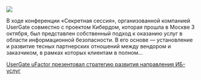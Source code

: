 <!--2025-10-06 14:20:33-->
<div class="yb">
  <div class="rss habr"><img src="https://habrastorage.org/getpro/habr/upload_files/6e4/55a/a6c/6e455aa6cdce82382c0a540d62e7e94c.png" /><p>В ходе конференции «Секретная сессия», организованной компанией UserGate совместно с проектом Кибердом, которая прошла в Москве 3 октября, был представлен собственный подход к оказанию услуг в области информационной безопасности. В его основе — установление и развитие тесных партнерских отношений между вендором и заказчиком, в рамках которых клиентам в полном... <p class="titl"><a href="https://habr.com/ru/news/953928/?utm_source=habrahabr&utm_medium=rss&utm_campaign=953928">UserGate uFactor презентовал стратегию развития направления ИБ-услуг</a></p></div>
</div>
